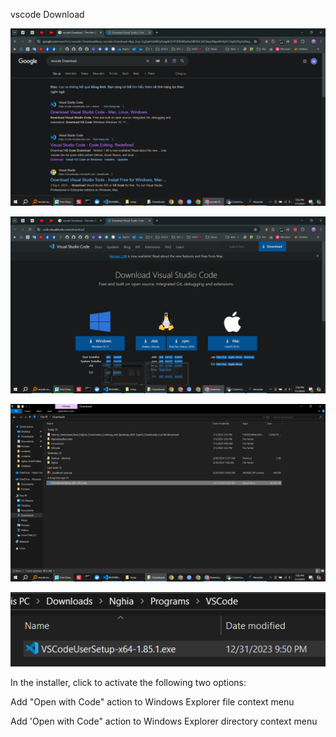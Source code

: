 









vscode Download





![alt text](20240701_155644699439.png) 




![alt text](20240701_155650827009.png) 




![alt text](20240701_155656192936.png) 




![alt text](20240701_155716506938.png)






In the installer, click to activate the following two options:



Add "Open with Code" action to Windows Explorer file context menu



Add 'Open with Code" action to Windows Explorer directory context menu


